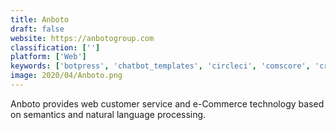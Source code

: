 ```yaml
---
title: Anboto
draft: false 
website: https://anbotogroup.com
classification: ['']
platform: ['Web']
keywords: ['botpress', 'chatbot_templates', 'circleci', 'comscore', 'creativevirtual', 'cutepdf', 'dontgo', 'getabby', 'goodui_evidence', 'goodui_fastforward', 'hioperator', 'hound', 'inforobo', 'linode', 'morph.ai', 'omnipage', 'plusoft_avi', 'sofy.ai', 'true_image', 'workflow_today_widget', 'zendesk_answer_bot']
image: 2020/04/Anboto.png
---
```

Anboto provides web customer service and e-Commerce technology based on semantics and natural language processing.